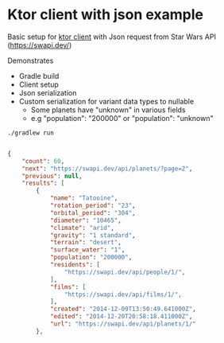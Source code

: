 # Ktor client with json example

Basic setup for [ktor client](https://ktor.io/docs/getting-started-ktor-client.html)
with Json request from Star Wars API (https://swapi.dev/)

Demonstrates

* Gradle build
* Client setup
* Json serialization
* Custom serialization for variant data types to nullable
    * Some planets have "unknown" in various fields
    * e.g "population": "200000" or "population": "unknown"

```
./gradlew run
```

``` json

{
	"count": 60,
	"next": "https://swapi.dev/api/planets/?page=2",
	"previous": null,
	"results": [
		{
			"name": "Tatooine",
			"rotation_period": "23",
			"orbital_period": "304",
			"diameter": "10465",
			"climate": "arid",
			"gravity": "1 standard",
			"terrain": "desert",
			"surface_water": "1",
			"population": "200000",
			"residents": [
				"https://swapi.dev/api/people/1/",
			],
			"films": [
				"https://swapi.dev/api/films/1/",
			],
			"created": "2014-12-09T13:50:49.641000Z",
			"edited": "2014-12-20T20:58:18.411000Z",
			"url": "https://swapi.dev/api/planets/1/"
		},
	
```
